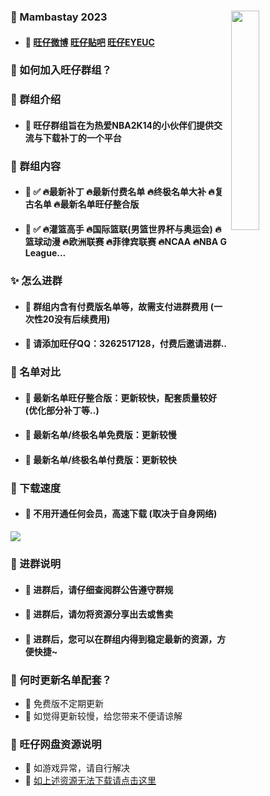 ### <img src="https://gcore.jsdelivr.net/gh/Wangzai2K/Auiew/A2/Reward.png" width="30%" align=right /> 🏀 Mambastay 2023
- #### 🎈 [旺仔微博](https://weibo.com/u/7523590830) [旺仔贴吧](https://tieba.baidu.com/f?fr=home&kw=2k14) [旺仔EYEUC](https://bbs.eyeuc.com/down/user/旺仔)
 
### 🏀 如何加入旺仔群组？

### 👋 群组介绍
- #### 🎈 旺仔群组旨在为热爱NBA2K14的小伙伴们提供交流与下载补丁的一个平台

### 🎨 群组内容
- #### 🎈 ✅ 🔥最新补丁 🔥最新付费名单 🔥终极名单大补 🔥复古名单 🔥最新名单旺仔整合版
- #### 🎈 ✅ 🔥灌篮高手 🔥国际篮联(男篮世界杯与奥运会) 🔥篮球动漫 🔥欧洲联赛 🔥菲律宾联赛 🔥NCAA 🔥NBA G League...

### ✨ 怎么进群
- #### 🎈 **群组内含有付费版名单等，故需支付进群费用 (一次性20没有后续费用)**
- #### 🎈 **请添加旺仔QQ：3262517128，付费后邀请进群..**

### 🎉 名单对比
- #### 🎈 最新名单旺仔整合版：更新较快，配套质量较好 (优化部分补丁等..)
- #### 🎈 最新名单/终极名单免费版：更新较慢
- #### 🎈 最新名单/终极名单付费版：更新较快

### 🚀 下载速度 
- #### 🎈 不用开通任何会员，高速下载 (取决于自身网络)
![](https://s1.ax1x.com/2023/03/31/ppRNUIA.png)

### 🎃 进群说明
- #### 🎈 进群后，请仔细查阅群公告遵守群规
- #### 🎈 进群后，请勿将资源分享出去或售卖
- #### 🎈 进群后，您可以在群组内得到稳定最新的资源，方便快捷~

### 🏀 何时更新名单配套？
- 🎈 免费版不定期更新
- 🎈 如觉得更新较慢，给您带来不便请谅解

### 🏀 旺仔网盘资源说明
- 🎈 如游戏异常，请自行解决
- 🎈 [如上述资源无法下载请点击这里](https://url09.ctfile.com/d/15364309-53521643-990546?p=1628]NBA2K14[/url])


